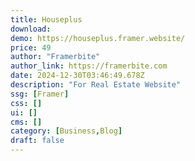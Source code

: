 ```yaml
---
title: Houseplus
download:
demo: https://houseplus.framer.website/
price: 49
author: "Framerbite"
author_link: https://framerbite.com
date: 2024-12-30T03:46:49.678Z
description: "For Real Estate Website"
ssg: [Framer]
css: []
ui: []
cms: []
category: [Business,Blog]
draft: false
---
```

